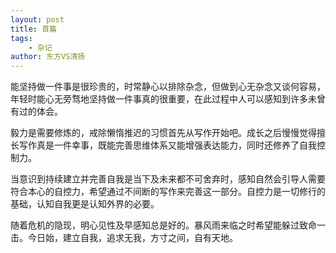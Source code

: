 ```yaml
---
layout: post
title: 首篇
tags:
    - 杂记
author: 东方VS清扬
---
```


能坚持做一件事是很珍贵的，时常静心以排除杂念，但做到心无杂念又谈何容易，年轻时能心无旁骛地坚持做一件事真的很重要，在此过程中人可以感知到许多未曾有过的体会。

毅力是需要修炼的，戒除懒惰推迟的习惯首先从写作开始吧。成长之后慢慢觉得擅长写作真是一件幸事，既能完善思维体系又能增强表达能力，同时还修养了自我控制力。

当意识到持续建立并完善自我是当下及未来都不可舍弃时，感知自然会引导人需要符合本心的自控力，希望通过不间断的写作来完善这一部分。自控力是一切修行的基础，认知自我更是认知外界的必要。

随着危机的隐现，明心见性及早感知总是好的。暴风雨来临之时希望能躲过致命一击。今日始，建立自我，追求无我，方寸之间，自有天地。
    
